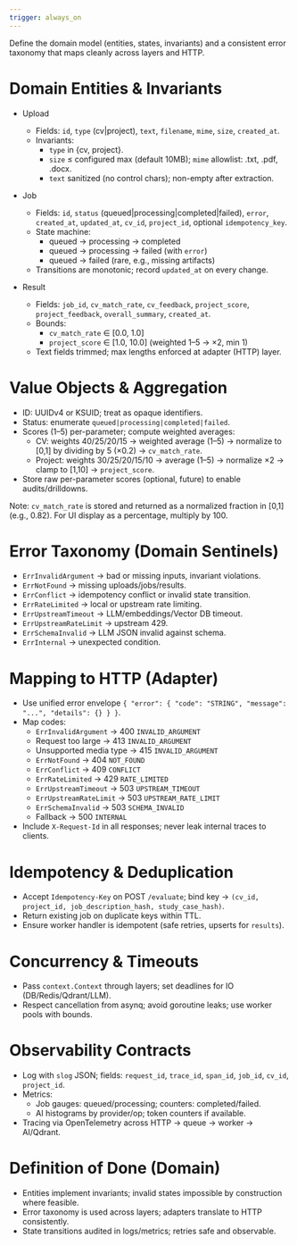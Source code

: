 ```yaml
---
trigger: always_on
---
```


Define the domain model (entities, states, invariants) and a consistent error taxonomy that maps cleanly across layers and HTTP.

# Domain Entities & Invariants
- Upload
  - Fields: `id`, `type` (cv|project), `text`, `filename`, `mime`, `size`, `created_at`.
  - Invariants:
    - `type` in {cv, project}.
    - `size` ≤ configured max (default 10MB); `mime` allowlist: .txt, .pdf, .docx.
    - `text` sanitized (no control chars); non-empty after extraction.

- Job
  - Fields: `id`, `status` (queued|processing|completed|failed), `error`, `created_at`, `updated_at`, `cv_id`, `project_id`, optional `idempotency_key`.
  - State machine:
    - queued → processing → completed
    - queued → processing → failed (with `error`)
    - queued → failed (rare, e.g., missing artifacts)
  - Transitions are monotonic; record `updated_at` on every change.

- Result
  - Fields: `job_id`, `cv_match_rate`, `cv_feedback`, `project_score`, `project_feedback`, `overall_summary`, `created_at`.
  - Bounds:
    - `cv_match_rate` ∈ [0.0, 1.0]
    - `project_score` ∈ [1.0, 10.0] (weighted 1–5 → ×2, min 1)
  - Text fields trimmed; max lengths enforced at adapter (HTTP) layer.

# Value Objects & Aggregation
- ID: UUIDv4 or KSUID; treat as opaque identifiers.
- Status: enumerate `queued|processing|completed|failed`.
- Scores (1–5) per-parameter; compute weighted averages:
  - CV: weights 40/25/20/15 → weighted average (1–5) → normalize to [0,1] by dividing by 5 (×0.2) → `cv_match_rate`.
  - Project: weights 30/25/20/15/10 → average (1–5) → normalize ×2 → clamp to [1,10] → `project_score`.
- Store raw per-parameter scores (optional, future) to enable audits/drilldowns.

Note: `cv_match_rate` is stored and returned as a normalized fraction in [0,1] (e.g., 0.82). For UI display as a percentage, multiply by 100.

# Error Taxonomy (Domain Sentinels)
- `ErrInvalidArgument` → bad or missing inputs, invariant violations.
- `ErrNotFound` → missing uploads/jobs/results.
- `ErrConflict` → idempotency conflict or invalid state transition.
- `ErrRateLimited` → local or upstream rate limiting.
- `ErrUpstreamTimeout` → LLM/embeddings/Vector DB timeout.
- `ErrUpstreamRateLimit` → upstream 429.
- `ErrSchemaInvalid` → LLM JSON invalid against schema.
- `ErrInternal` → unexpected condition.

# Mapping to HTTP (Adapter)
- Use unified error envelope `{ "error": { "code": "STRING", "message": "...", "details": {} } }`.
- Map codes:
  - `ErrInvalidArgument` → 400 `INVALID_ARGUMENT`
  - Request too large → 413 `INVALID_ARGUMENT`
  - Unsupported media type → 415 `INVALID_ARGUMENT`
  - `ErrNotFound` → 404 `NOT_FOUND`
  - `ErrConflict` → 409 `CONFLICT`
  - `ErrRateLimited` → 429 `RATE_LIMITED`
  - `ErrUpstreamTimeout` → 503 `UPSTREAM_TIMEOUT`
  - `ErrUpstreamRateLimit` → 503 `UPSTREAM_RATE_LIMIT`
  - `ErrSchemaInvalid` → 503 `SCHEMA_INVALID`
  - Fallback → 500 `INTERNAL`
- Include `X-Request-Id` in all responses; never leak internal traces to clients.

# Idempotency & Deduplication
- Accept `Idempotency-Key` on POST `/evaluate`; bind key → `(cv_id, project_id, job_description_hash, study_case_hash)`.
- Return existing job on duplicate keys within TTL.
- Ensure worker handler is idempotent (safe retries, upserts for `results`).

# Concurrency & Timeouts
- Pass `context.Context` through layers; set deadlines for IO (DB/Redis/Qdrant/LLM).
- Respect cancellation from asynq; avoid goroutine leaks; use worker pools with bounds.

# Observability Contracts
- Log with `slog` JSON; fields: `request_id`, `trace_id`, `span_id`, `job_id`, `cv_id`, `project_id`.
- Metrics:
  - Job gauges: queued/processing; counters: completed/failed.
  - AI histograms by provider/op; token counters if available.
- Tracing via OpenTelemetry across HTTP → queue → worker → AI/Qdrant.

# Definition of Done (Domain)
- Entities implement invariants; invalid states impossible by construction where feasible.
- Error taxonomy is used across layers; adapters translate to HTTP consistently.
- State transitions audited in logs/metrics; retries safe and observable.
